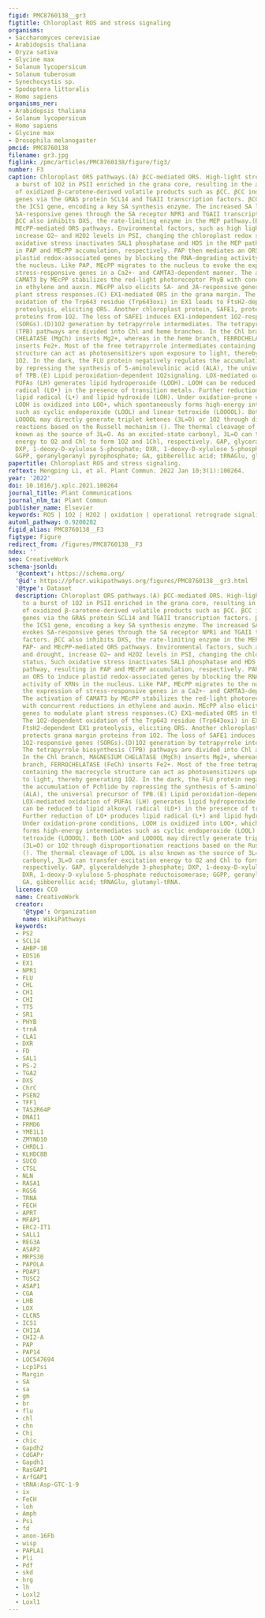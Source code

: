 ```yaml
---
figid: PMC8760138__gr3
figtitle: Chloroplast ROS and stress signaling
organisms:
- Saccharomyces cerevisiae
- Arabidopsis thaliana
- Oryza sativa
- Glycine max
- Solanum lycopersicum
- Solanum tuberosum
- Synechocystis sp.
- Spodoptera littoralis
- Homo sapiens
organisms_ner:
- Arabidopsis thaliana
- Solanum lycopersicum
- Homo sapiens
- Glycine max
- Drosophila melanogaster
pmcid: PMC8760138
filename: gr3.jpg
figlink: /pmc/articles/PMC8760138/figure/fig3/
number: F3
caption: Chloroplast ORS pathways.(A) βCC-mediated ORS. High-light stress leads to
  a burst of 1O2 in PSII enriched in the grana core, resulting in the accumulation
  of oxidized β-carotene-derived volatile products such as βCC. βCC induces detoxification
  genes via the GRAS protein SCL14 and TGAII transcription factors. βCC also induces
  the ICS1 gene, encoding a key SA synthesis enzyme. The increased SA level then evokes
  SA-responsive genes through the SA receptor NPR1 and TGAII transcription factors.
  βCC also inhibits DXS, the rate-limiting enzyme in the MEP pathway.(B) PAP- and
  MEcPP-mediated ORS pathways. Environmental factors, such as high light and drought,
  increase O2− and H2O2 levels in PSI, changing the chloroplast redox status. Such
  oxidative stress inactivates SAL1 phosphatase and HDS in the MEP pathway, resulting
  in PAP and MEcPP accumulation, respectively. PAP then mediates an ORS to induce
  plastid redox-associated genes by blocking the RNA-degrading activity of XRNs in
  the nucleus. Like PAP, MEcPP migrates to the nucleus to evoke the expression of
  stress-responsive genes in a Ca2+- and CAMTA3-dependent manner. The activation of
  CAMAT3 by MEcPP stabilizes the red-light photoreceptor PhyB with concurrent reductions
  in ethylene and auxin. MEcPP also elicits SA- and JA-responsive genes to modulate
  plant stress responses.(C) EX1-mediated ORS in the grana margin. The 1O2-dependent
  oxidation of the Trp643 residue (Trp643oxi) in EX1 leads to FtsH2-dependent EX1
  proteolysis, eliciting ORS. Another chloroplast protein, SAFE1, protects grana margin
  proteins from 1O2. The loss of SAFE1 induces EX1-independent 1O2-responsive genes
  (SORGs).(D)1O2 generation by tetrapyrrole intermediates. The tetrapyrrole biosynthesis
  (TPB) pathways are divided into Chl and heme branches. In the Chl branch, MAGNESIUM
  CHELATASE (MgCh) inserts Mg2+, whereas in the heme branch, FERROCHELATASE (FeCh)
  inserts Fe2+. Most of the free tetrapyrrole intermediates containing the macrocycle
  structure can act as photosensitizers upon exposure to light, thereby generating
  1O2. In the dark, the FLU protein negatively regulates the accumulation of Pchlide
  by repressing the synthesis of 5-aminolevulinic acid (ALA), the universal precursor
  of TPB.(E) Lipid peroxidation-dependent 1O2signaling. LOX-mediated oxidation of
  PUFAs (LH) generates lipid hydroperoxide (LOOH). LOOH can be reduced to lipid alkoxyl
  radical (LO•) in the presence of transition metals. Further reduction of LO• produces
  lipid radical (L•) and lipid hydroxide (LOH). Under oxidation-prone conditions,
  LOOH is oxidized into LOO•, which spontaneously forms high-energy intermediates
  such as cyclic endoperoxide (LOOL) and linear tetroxide (LOOOOL). Both LOO• and
  LOOOOL may directly generate triplet ketones (3L=O) or 1O2 through disproportionation
  reactions based on the Russell mechanism (). The thermal cleavage of LOOL is also
  known as the source of 3L=O. As an excited-state carbonyl, 3L=O can transfer excitation
  energy to O2 and Chl to form 1O2 and 1Chl, respectively. GAP, glyceraldehyde 3-phosphate;
  DXP, 1-deoxy-D-xylulose 5-phosphate; DXR, 1-deoxy-D-xylulose 5-phosphate reductoisomerase;
  GGPP, geranylgeranyl pyrophosphate; GA, gibberellic acid; tRNAGlu, glutamyl-tRNA.
papertitle: Chloroplast ROS and stress signaling.
reftext: Mengping Li, et al. Plant Commun. 2022 Jan 10;3(1):100264.
year: '2022'
doi: 10.1016/j.xplc.2021.100264
journal_title: Plant Communications
journal_nlm_ta: Plant Commun
publisher_name: Elsevier
keywords: ROS | 1O2 | H2O2 | oxidation | operational retrograde signaling | proteostasis
automl_pathway: 0.9200282
figid_alias: PMC8760138__F3
figtype: Figure
redirect_from: /figures/PMC8760138__F3
ndex: ''
seo: CreativeWork
schema-jsonld:
  '@context': https://schema.org/
  '@id': https://pfocr.wikipathways.org/figures/PMC8760138__gr3.html
  '@type': Dataset
  description: Chloroplast ORS pathways.(A) βCC-mediated ORS. High-light stress leads
    to a burst of 1O2 in PSII enriched in the grana core, resulting in the accumulation
    of oxidized β-carotene-derived volatile products such as βCC. βCC induces detoxification
    genes via the GRAS protein SCL14 and TGAII transcription factors. βCC also induces
    the ICS1 gene, encoding a key SA synthesis enzyme. The increased SA level then
    evokes SA-responsive genes through the SA receptor NPR1 and TGAII transcription
    factors. βCC also inhibits DXS, the rate-limiting enzyme in the MEP pathway.(B)
    PAP- and MEcPP-mediated ORS pathways. Environmental factors, such as high light
    and drought, increase O2− and H2O2 levels in PSI, changing the chloroplast redox
    status. Such oxidative stress inactivates SAL1 phosphatase and HDS in the MEP
    pathway, resulting in PAP and MEcPP accumulation, respectively. PAP then mediates
    an ORS to induce plastid redox-associated genes by blocking the RNA-degrading
    activity of XRNs in the nucleus. Like PAP, MEcPP migrates to the nucleus to evoke
    the expression of stress-responsive genes in a Ca2+- and CAMTA3-dependent manner.
    The activation of CAMAT3 by MEcPP stabilizes the red-light photoreceptor PhyB
    with concurrent reductions in ethylene and auxin. MEcPP also elicits SA- and JA-responsive
    genes to modulate plant stress responses.(C) EX1-mediated ORS in the grana margin.
    The 1O2-dependent oxidation of the Trp643 residue (Trp643oxi) in EX1 leads to
    FtsH2-dependent EX1 proteolysis, eliciting ORS. Another chloroplast protein, SAFE1,
    protects grana margin proteins from 1O2. The loss of SAFE1 induces EX1-independent
    1O2-responsive genes (SORGs).(D)1O2 generation by tetrapyrrole intermediates.
    The tetrapyrrole biosynthesis (TPB) pathways are divided into Chl and heme branches.
    In the Chl branch, MAGNESIUM CHELATASE (MgCh) inserts Mg2+, whereas in the heme
    branch, FERROCHELATASE (FeCh) inserts Fe2+. Most of the free tetrapyrrole intermediates
    containing the macrocycle structure can act as photosensitizers upon exposure
    to light, thereby generating 1O2. In the dark, the FLU protein negatively regulates
    the accumulation of Pchlide by repressing the synthesis of 5-aminolevulinic acid
    (ALA), the universal precursor of TPB.(E) Lipid peroxidation-dependent 1O2signaling.
    LOX-mediated oxidation of PUFAs (LH) generates lipid hydroperoxide (LOOH). LOOH
    can be reduced to lipid alkoxyl radical (LO•) in the presence of transition metals.
    Further reduction of LO• produces lipid radical (L•) and lipid hydroxide (LOH).
    Under oxidation-prone conditions, LOOH is oxidized into LOO•, which spontaneously
    forms high-energy intermediates such as cyclic endoperoxide (LOOL) and linear
    tetroxide (LOOOOL). Both LOO• and LOOOOL may directly generate triplet ketones
    (3L=O) or 1O2 through disproportionation reactions based on the Russell mechanism
    (). The thermal cleavage of LOOL is also known as the source of 3L=O. As an excited-state
    carbonyl, 3L=O can transfer excitation energy to O2 and Chl to form 1O2 and 1Chl,
    respectively. GAP, glyceraldehyde 3-phosphate; DXP, 1-deoxy-D-xylulose 5-phosphate;
    DXR, 1-deoxy-D-xylulose 5-phosphate reductoisomerase; GGPP, geranylgeranyl pyrophosphate;
    GA, gibberellic acid; tRNAGlu, glutamyl-tRNA.
  license: CC0
  name: CreativeWork
  creator:
    '@type': Organization
    name: WikiPathways
  keywords:
  - PS2
  - SCL14
  - AHBP-1B
  - EDS16
  - EX1
  - NPR1
  - FLU
  - CHL
  - CH1
  - CHI
  - TT5
  - SR1
  - PHYB
  - trnA
  - CLA1
  - DXR
  - FD
  - SAL1
  - PS-2
  - TGA2
  - DXS
  - ChrC
  - PSEN2
  - TFF1
  - TAS2R64P
  - DNAI1
  - FRMD6
  - YME1L1
  - ZMYND10
  - CHRDL1
  - KLHDC8B
  - SUCO
  - CTSL
  - NLN
  - RASA1
  - RGS6
  - TRNA
  - FECH
  - APRT
  - MFAP1
  - ERC2-IT1
  - SALL1
  - REG3A
  - ASAP2
  - MRPS30
  - PAPOLA
  - PDAP1
  - TUSC2
  - ASAP1
  - CGA
  - LHB
  - LOX
  - CLCN5
  - ICS1
  - CHI1A
  - CHI2-A
  - PAP
  - PAP14
  - LOC547694
  - Lcp1Psi
  - Margin
  - SA
  - sa
  - gm
  - br
  - flu
  - chl
  - chn
  - Chi
  - chic
  - Gapdh2
  - CdGAPr
  - Gapdh1
  - RasGAP1
  - ArfGAP1
  - tRNA:Asp-GTC-1-9
  - ix
  - FeCH
  - loh
  - Amph
  - Psi
  - fd
  - anon-16Fb
  - wisp
  - PAPLA1
  - Pli
  - Pdf
  - skd
  - hrg
  - lh
  - Loxl2
  - Loxl1
---
```

